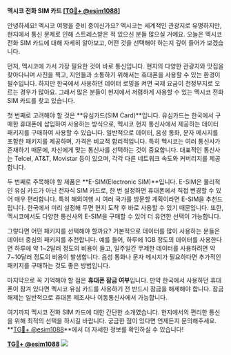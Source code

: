 **멕시코 전화 SIM 카드 [[TG💪+ @esim1088](https://t.me/s/esim1088)]**

안녕하세요! 멕시코 여행을 준비 중이신가요? 멕시코는 세계적인 관광지로 유명하지만, 현지에서 통신 문제로 인해 스트레스받은 적 있으신 분들 많으실 거예요. 오늘은 멕시코 전화 SIM 카드에 대해 자세히 알아보고, 어떤 것을 선택해야 하는지 깊이 들어가 보겠습니다.

먼저, 멕시코에 가서 가장 필요한 것이 바로 통신입니다. 현지의 다양한 관광지와 맛집을 찾아다니며 사진을 찍고, 지인들과 소통하기 위해서는 휴대폰을 사용할 수 있는 환경이 필수입니다. 하지만 한국에서 사용하던 데이터 로밍을 켜면 국제 요금이 천정부지로 오르는 경우가 많아요. 그래서 많은 분들이 현지에서 저렴하게 사용할 수 있는 멕시코 전화 SIM 카드를 찾고 있습니다.

첫 번째로 고려해야 할 것은 **유심카드(SIM Card)**입니다. 유심카드는 한국에서 구매한 휴대폰에 삽입하여 사용하는 방식으로, 멕시코 현지 통신사에서 제공하는 데이터 패키지를 구매하여 사용할 수 있습니다. 일반적으로 데이터, 음성 통화, 문자 메시지를 포함한 패키지를 제공하며, 가격은 비교적 합리적입니다. 특히 멕시코는 여러 통신사가 존재하기 때문에, 자신에게 맞는 통신사를 선택하는 것이 중요합니다. 대표적인 통신사는 Telcel, AT&T, Movistar 등이 있으며, 각각 다른 네트워크 속도와 커버리지를 제공합니다.

두 번째로 주목해야 할 제품은 **E-SIM(Electronic SIM)**입니다. E-SIM은 물리적인 유심 카드가 아닌 전자식 SIM 카드로, 한 번 설정하면 휴대폰에서 직접 변경할 수 있어 매우 편리합니다. 특히 해외여행 시 여러 국가를 방문할 계획이라면 E-SIM을 추천드립니다. 한국에서 미리 설정해 두면 현지 도착 후 바로 사용할 수 있기 때문입니다. 또한, 멕시코에서도 다양한 통신사의 E-SIM을 구매할 수 있어 더 유연한 선택이 가능합니다.

그렇다면 어떤 패키지를 선택해야 할까요? 기본적으로 데이터를 많이 사용하는 분들은 데이터 중심의 패키지를 추천합니다. 예를 들어, 하루에 1GB 정도의 데이터를 사용한다면 하루에 약 1~2달러 정도의 비용이 들고, 일주일간 무제한 데이터를 사용하려면 약 7~10달러 정도의 비용이 발생합니다. 음성 통화나 문자 메시지가 필요하다면 추가적인 패키지를 구매하는 것도 좋은 방법입니다.

마지막으로 꼭 기억해야 할 점은 **휴대폰 잠금 여부**입니다. 만약 한국에서 사용하던 휴대폰이 잠겨 있다면 멕시코 유심 카드를 사용하기 전 반드시 잠금을 해제해야 합니다. 잠금 해제는 일반적으로 휴대폰 제조사나 이동통신사에서 가능합니다.

여기까지 멕시코 전화 SIM 카드에 대한 간단한 소개였습니다. 현지에서의 편리한 통신을 위해 최적의 선택을 하시길 바랍니다. 궁금한 점이 있다면 언제든지 문의해주세요. **[TG💪+ @esim1088](https://t.me/s/esim1088)**에서 더 자세한 정보를 확인하실 수 있습니다!

**[TG💪+ @esim1088](https://t.me/s/esim1088) ![](https://i.postimg.cc/Y0z9fWf4/image.png)**